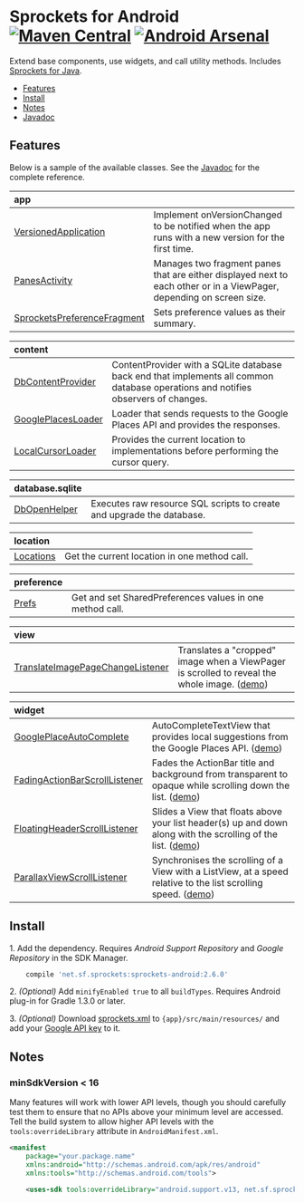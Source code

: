 Sprockets for Android [![Maven Central][5]][6] [![Android Arsenal][3]][4]
=========================================================================

Extend base components, use widgets, and call utility methods.  Includes [Sprockets for Java][7].

* [Features](#features)
* [Install](#install)
* [Notes](#notes)
* [Javadoc][1]

Features
--------

Below is a sample of the available classes.  See the [Javadoc][1] for the complete reference.

app |     |
:-- | --- |
[VersionedApplication][100] | Implement onVersionChanged to be notified when the app runs with a new version for the first time.
[PanesActivity][103] | Manages two fragment panes that are either displayed next to each other or in a ViewPager, depending on screen size.
[SprocketsPreferenceFragment][104] | Sets preference values as their summary.

content |     |
:------ | --- |
[DbContentProvider][200] | ContentProvider with a SQLite database back end that implements all common database operations and notifies observers of changes.
[GooglePlacesLoader][201] | Loader that sends requests to the Google Places API and provides the responses.
[LocalCursorLoader][202] | Provides the current location to implementations before performing the cursor query.

database.sqlite |     |
:-------------- | --- |
[DbOpenHelper][300] | Executes raw resource SQL scripts to create and upgrade the database.

location |     |
:------- | --- |
[Locations][400] | Get the current location in one method call.

preference |     |
:--------- | --- |
[Prefs][500] | Get and set SharedPreferences values in one method call.

view |     |
:--- | --- |
[TranslateImagePageChangeListener][700] | Translates a "cropped" image when a ViewPager is scrolled to reveal the whole image. ([demo][701])

widget |     |
:----- | --- |
[GooglePlaceAutoComplete][600] | AutoCompleteTextView that provides local suggestions from the Google Places API. ([demo][604])
[FadingActionBarScrollListener][601] | Fades the ActionBar title and background from transparent to opaque while scrolling down the list. ([demo][605])
[FloatingHeaderScrollListener][602] | Slides a View that floats above your list header(s) up and down along with the scrolling of the list. ([demo][606])
[ParallaxViewScrollListener][603] | Synchronises the scrolling of a View with a ListView, at a speed relative to the list scrolling speed. ([demo][607])

Install
-------

1\. Add the dependency.  Requires *Android Support Repository* and *Google Repository* in the SDK Manager.

```groovy
    compile 'net.sf.sprockets:sprockets-android:2.6.0'
```

2\. *(Optional)* Add `minifyEnabled true` to all `buildTypes`.  Requires Android plug-in for Gradle 1.3.0 or later.

3\. *(Optional)* Download [sprockets.xml][11] to `{app}/src/main/resources/` and add your [Google API key][12] to it.

Notes
-----

### minSdkVersion < 16

Many features will work with lower API levels, though you should carefully test them to ensure that no APIs above your minimum level are accessed.  Tell the build system to allow higher API levels with the `tools:overrideLibrary` attribute in `AndroidManifest.xml`.

```xml
<manifest
    package="your.package.name"
    xmlns:android="http://schemas.android.com/apk/res/android"
    xmlns:tools="http://schemas.android.com/tools">

    <uses-sdk tools:overrideLibrary="android.support.v13, net.sf.sprockets"/>
```

[1]: https://pushbit.github.io/sprockets-android/apidocs/
[3]: https://img.shields.io/badge/Android%20Arsenal-Sprockets-brightgreen.svg?style=flat
[4]: https://android-arsenal.com/details/1/1243
[5]: https://img.shields.io/maven-central/v/net.sf.sprockets/sprockets-android.svg
[6]: https://search.maven.org/#search|ga|1|g%3Anet.sf.sprockets%20a%3Asprockets-android
[7]: https://github.com/pushbit/sprockets

[11]: https://raw.githubusercontent.com/pushbit/sprockets/master/src/main/resources/net/sf/sprockets/sprockets.xml
[12]: https://console.developers.google.com/

[100]: https://pushbit.github.io/sprockets-android/apidocs/index.html?net/sf/sprockets/app/VersionedApplication.html
[103]: https://pushbit.github.io/sprockets-android/apidocs/index.html?net/sf/sprockets/app/ui/PanesActivity.html
[104]: https://pushbit.github.io/sprockets-android/apidocs/index.html?net/sf/sprockets/app/ui/SprocketsPreferenceFragment.html

[200]: https://pushbit.github.io/sprockets-android/apidocs/index.html?net/sf/sprockets/content/DbContentProvider.html
[201]: https://pushbit.github.io/sprockets-android/apidocs/index.html?net/sf/sprockets/content/GooglePlacesLoader.html
[202]: https://pushbit.github.io/sprockets-android/apidocs/index.html?net/sf/sprockets/content/LocalCursorLoader.html

[300]: https://pushbit.github.io/sprockets-android/apidocs/index.html?net/sf/sprockets/database/sqlite/DbOpenHelper.html

[400]: https://pushbit.github.io/sprockets-android/apidocs/index.html?net/sf/sprockets/gms/location/Locations.html

[500]: https://pushbit.github.io/sprockets-android/apidocs/index.html?net/sf/sprockets/preference/Prefs.html

[600]: https://pushbit.github.io/sprockets-android/apidocs/index.html?net/sf/sprockets/widget/GooglePlaceAutoComplete.html
[601]: https://pushbit.github.io/sprockets-android/apidocs/index.html?net/sf/sprockets/widget/FadingActionBarScrollListener.html
[602]: https://pushbit.github.io/sprockets-android/apidocs/index.html?net/sf/sprockets/widget/FloatingHeaderScrollListener.html
[603]: https://pushbit.github.io/sprockets-android/apidocs/index.html?net/sf/sprockets/widget/ParallaxViewScrollListener.html
[604]: samples/images/GooglePlaceAutoComplete.gif
[605]: samples/images/FadingActionBarScrollListener.gif
[606]: samples/images/FloatingHeaderScrollListener.gif
[607]: samples/images/ParallaxViewScrollListener.gif

[700]: https://pushbit.github.io/sprockets-android/apidocs/index.html?net/sf/sprockets/view/TranslateImagePageChangeListener.html
[701]: samples/images/TranslateImagePageChangeListener.gif
